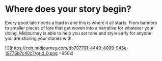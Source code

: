 # Where does your story begin?

Every good tale needs a lead in and this is where it all starts. From banners to smaller pieces of lore that get woven into a narrative for whatever your doing, Midjourney is able to help you set tone and style early for anyone you are sharing your stories with.

![](https://cdn.midjourney.com/db707701-4449-4009-945e-19776b7c40c7/grid_0.png =650x)
